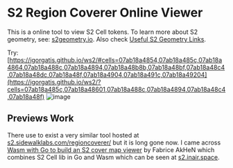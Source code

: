 # S2 Region Coverer Online Viewer

This is a online tool to view S2 Cell tokens. To learn more about S2 geometry, see: [s2geometry.io](https://s2geometry.io/). Also check [Useful S2 Geometry Links](https://docs.s2cell.aliddell.com/en/stable/useful_s2_links.html).

Try: [https://igorgatis.github.io/ws2/#cells=07ab18a4854,07ab18a485c,07ab18a4864,07ab18a488c,07ab18a4894,07ab18a48b8b,07ab18a48bf,07ab18a48c4,07ab18a48dc,07ab18a48f,07ab18a4904,07ab18a491c,07ab18a49204](https://igorgatis.github.io/ws2/?cells=07ab18a485c,07ab18a48601,07ab18a488c,07ab18a4894,07ab18a48c4,07ab18a48f)
![image](https://github.com/igorgatis/ws2/assets/1269388/68f2290d-2a81-4241-b8e3-31ea7a382a27)

## Previews Work
There use to exist a very similar tool hosted at [s2.sidewalklabs.com/regioncoverer/](https://s2.sidewalklabs.com/regioncoverer/) but it is long gone now. I came across [Wasm with Go to build an S2 cover map viewer](https://blog.nobugware.com/post/2018/wasm_go_s2_javascript/) by Fabrice AkHeN which combines S2 Cell lib in Go and Wasm which can be seen at [s2.inair.space](https://s2.inair.space).

